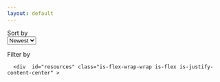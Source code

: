 ```yaml
---
layout: default
---
```

<script>
function hideOrShowText(text) {
    text.classList.toggle("is-clipped");
    text.style.whiteSpace = text.classList.contains("is-clipped") ?  "nowrap" : "normal";
}
</script>
<div id="main-wrap" class="is-flex  is-flex-direction-column ">
    <nav class="level filters">
                    <div class="filter level-item">
                <div class="tag is-size-6"> Sort by </div>
                          <select name="sort-by" id="sort-by">
                                <option value="newest">Newest</option>
                                <option value="oldest">Oldest</option>
                                <option value="name">Name</option>
                          </select>
                </div>
                        <div class="filter level-item">
                          <p class="has-text-centered">Filter by</p>
                          <div id="tags"></div>
                </div>
                      <div class="level-item">
                          <p id="info"></p>
                </div>
    </nav>

      <div  id="resources" class="is-flex-wrap-wrap is-flex is-justify-content-center" >
  </div>
    </div>
